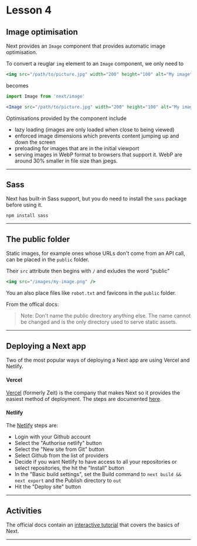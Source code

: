 # Lesson 4

## Image optimisation

Next provides an `Image` component that provides automatic image optimisation.

To convert a reuglar `img` element to an `Image` component, we only need to

```jsx
<img src="/path/to/picture.jpg" width="200" height="100" alt="My image">
```

becomes

```jsx
import Image from 'next/image'

<Image src="/path/to/picture.jpg" width="200" height="100" alt="My image">
```

Optimisations provided by the component include

-   lazy loading (images are only loaded when close to being viewed)
-   enforced image dimensions which prevents content jumping up and down the screen
-   preloading for images that are in the initial viewport
-   serving images in WebP format to browsers that support it. WebP are around 30% smaller in file size than jpegs.

---

## Sass

Next has built-in Sass support, but you do need to install the `sass` package before using it.

```
npm install sass
```

---

## The public folder

Static images, for example ones whose URLs don't come from an API call, can be placed in the `public` folder.

Their `src` attribute then begins with `/` and exludes the word "public"

```jsx
<img src="/images/my-image.png" />
```

You an also place files like `robot.txt` and favicons in the `public` folder.

From the offical docs:

> Note: Don't name the public directory anything else. The name cannot be changed and is the only directory used to serve static assets.

---

## Deploying a Next app

Two of the most popular ways of deploying a Next app are using Vercel and Netlify.

#### Vercel

<a href="https://vercel.com/" target="_blank">Vercel</a> (formerly Zeit) is the company that makes Next so it provides the easiest method of deployment. The steps are documented <a href="https://nextjs.org/docs/deployment" target="_blank">here</a>.

#### Netlify

The <a href="https://netlify.com" target="_blank">Netlify</a> steps are:

-   Login with your Github account
-   Select the "Authorise netlify" button
-   Select the "New site from Git" button
-   Select Github from the list of providers
-   Decide if you want Netlify to have access to all your repositories or select repositories, the hit the "Install" button
-   In the "Basic build settings", set the Build command to `next build && next export` and the Publish directory to `out`
-   Hit the "Deploy site" button

---

## Activities

The official docs contain an <a href="https://nextjs.org/learn/basics/create-nextjs-app" target="_blank">interactive tutorial</a> that covers the basics of Next.

---

<!-- ---

[Go to the MA](ma)

--- -->
